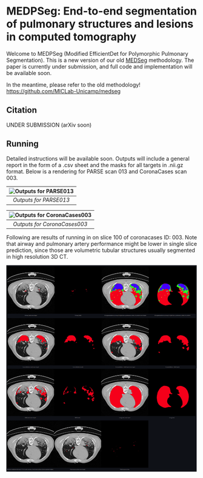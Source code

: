 # MEDPSeg: End-to-end segmentation of pulmonary structures and lesions in computed tomography

Welcome to MEDPSeg (Modified EfficientDet for Polymorphic Pulmonary Segmentation). This is a new version of our old [MEDSeg](https://github.com/MICLab-Unicamp/medseg ) methodology. The paper is currently under submission, and full code and implementation will be available soon.

In the meantime, please refer to the old methodology! https://github.com/MICLab-Unicamp/medseg 

## Citation

UNDER SUBMISSION (arXiv soon)

## Running

Detailed instructions will be available soon. Outputs will include a general report in the form of a .csv sheet and the masks for all targets in .nii.gz format. Below is a rendering for PARSE scan 013 and CoronaCases scan 003.

|![Outputs for PARSE013](medpseg/respiratory.gif "Outputs for PARSE013")|
|:--:| 
|*Outputs for PARSE013*|

|![Outputs for CoronaCases003](medpseg/diseased.gif "Outputs for CoronaCases003")|
|:--:| 
|*Outputs for CoronaCases003*|

Following are results of running in on slice 100 of coronacases ID: 003. Note that airway and pulmonary artery performance might be lower in single slice prediction, since those are volumetric tubular structures usually segmented in high resolution 3D CT. 

![Outputs over 2D image](medpseg/slice_demo.png "Outputs over 2D image")
